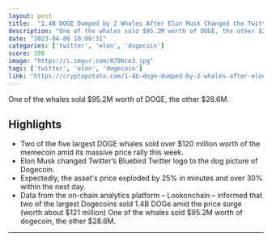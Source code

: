 ```yaml
---
layout: post
title:  "1.4B DOGE Dumped by 2 Whales After Elon Musk Changed the Twitter Logo to Dogecoin"
description: "One of the whales sold $95.2M worth of DOGE, the other $28.6M."
date: "2023-04-08 10:08:31"
categories: ['twitter', 'elon', 'dogecoin']
score: 100
image: "https://i.imgur.com/079hce3.jpg"
tags: ['twitter', 'elon', 'dogecoin']
link: "https://cryptopotato.com/1-4b-doge-dumped-by-2-whales-after-elon-musk-changed-the-twitter-logo-to-dogecoin-data/?amp"
---
```


One of the whales sold $95.2M worth of DOGE, the other $28.6M.

## Highlights

- Two of the five largest DOGE whales sold over $120 million worth of the memecoin amid its massive price rally this week.
- Elon Musk changed Twitter’s Bluebird Twitter logo to the dog picture of Dogecoin.
- Expectedly, the asset's price exploded by 25% in minutes and over 30% within the next day.
- Data from the on-chain analytics platform – Lookonchain – informed that two of the largest Dogecoins sold 1.4B DOGe amid the price surge (worth about $121 million) One of the whales sold $95.2M worth of dogecoin, the other $28.6M.

---
